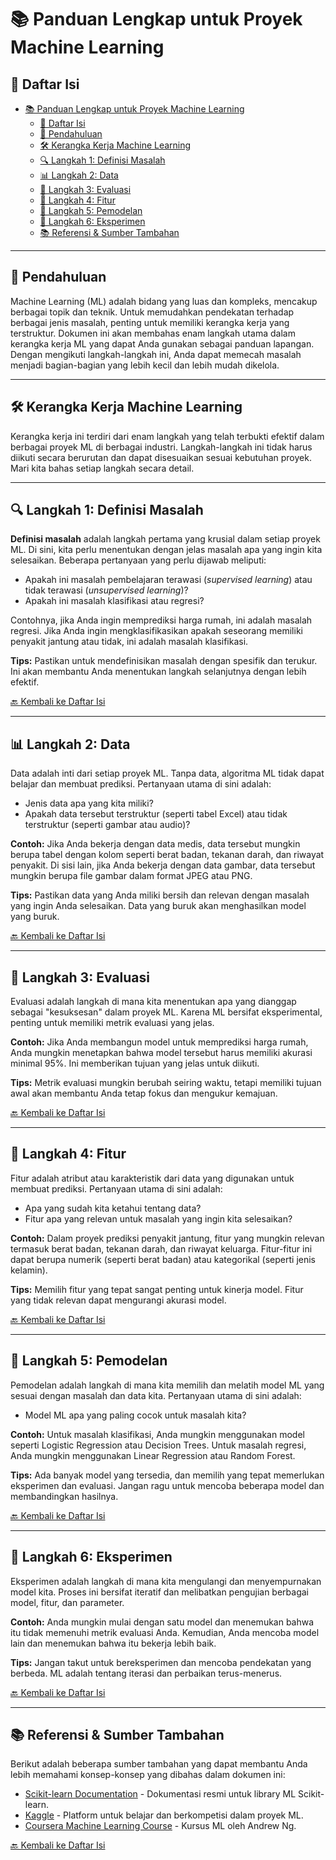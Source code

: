 # 📚 Panduan Lengkap untuk Proyek Machine Learning

## 📑 Daftar Isi
- [📚 Panduan Lengkap untuk Proyek Machine Learning](#-panduan-lengkap-untuk-proyek-machine-learning)
  - [📑 Daftar Isi](#-daftar-isi)
  - [🌟 Pendahuluan](#-pendahuluan)
  - [🛠️ Kerangka Kerja Machine Learning](#️-kerangka-kerja-machine-learning)
  - [🔍 Langkah 1: Definisi Masalah](#-langkah-1-definisi-masalah)
  - [📊 Langkah 2: Data](#-langkah-2-data)
  - [📏 Langkah 3: Evaluasi](#-langkah-3-evaluasi)
  - [🧩 Langkah 4: Fitur](#-langkah-4-fitur)
  - [🤖 Langkah 5: Pemodelan](#-langkah-5-pemodelan)
  - [🧪 Langkah 6: Eksperimen](#-langkah-6-eksperimen)
  - [📚 Referensi \& Sumber Tambahan](#-referensi--sumber-tambahan)

---

## 🌟 Pendahuluan

Machine Learning (ML) adalah bidang yang luas dan kompleks, mencakup berbagai topik dan teknik. Untuk memudahkan pendekatan terhadap berbagai jenis masalah, penting untuk memiliki kerangka kerja yang terstruktur. Dokumen ini akan membahas enam langkah utama dalam kerangka kerja ML yang dapat Anda gunakan sebagai panduan lapangan. Dengan mengikuti langkah-langkah ini, Anda dapat memecah masalah menjadi bagian-bagian yang lebih kecil dan lebih mudah dikelola.

---

## 🛠️ Kerangka Kerja Machine Learning

Kerangka kerja ini terdiri dari enam langkah yang telah terbukti efektif dalam berbagai proyek ML di berbagai industri. Langkah-langkah ini tidak harus diikuti secara berurutan dan dapat disesuaikan sesuai kebutuhan proyek. Mari kita bahas setiap langkah secara detail.

---

## 🔍 Langkah 1: Definisi Masalah

**Definisi masalah** adalah langkah pertama yang krusial dalam setiap proyek ML. Di sini, kita perlu menentukan dengan jelas masalah apa yang ingin kita selesaikan. Beberapa pertanyaan yang perlu dijawab meliputi:

- Apakah ini masalah pembelajaran terawasi (*supervised learning*) atau tidak terawasi (*unsupervised learning*)?
- Apakah ini masalah klasifikasi atau regresi?

Contohnya, jika Anda ingin memprediksi harga rumah, ini adalah masalah regresi. Jika Anda ingin mengklasifikasikan apakah seseorang memiliki penyakit jantung atau tidak, ini adalah masalah klasifikasi.

**Tips:** Pastikan untuk mendefinisikan masalah dengan spesifik dan terukur. Ini akan membantu Anda menentukan langkah selanjutnya dengan lebih efektif.

[🔙 Kembali ke Daftar Isi](#-daftar-isi)

---

## 📊 Langkah 2: Data

Data adalah inti dari setiap proyek ML. Tanpa data, algoritma ML tidak dapat belajar dan membuat prediksi. Pertanyaan utama di sini adalah:

- Jenis data apa yang kita miliki?
- Apakah data tersebut terstruktur (seperti tabel Excel) atau tidak terstruktur (seperti gambar atau audio)?

**Contoh:** Jika Anda bekerja dengan data medis, data tersebut mungkin berupa tabel dengan kolom seperti berat badan, tekanan darah, dan riwayat penyakit. Di sisi lain, jika Anda bekerja dengan data gambar, data tersebut mungkin berupa file gambar dalam format JPEG atau PNG.

**Tips:** Pastikan data yang Anda miliki bersih dan relevan dengan masalah yang ingin Anda selesaikan. Data yang buruk akan menghasilkan model yang buruk.

[🔙 Kembali ke Daftar Isi](#-daftar-isi)

---

## 📏 Langkah 3: Evaluasi

Evaluasi adalah langkah di mana kita menentukan apa yang dianggap sebagai "kesuksesan" dalam proyek ML. Karena ML bersifat eksperimental, penting untuk memiliki metrik evaluasi yang jelas.

**Contoh:** Jika Anda membangun model untuk memprediksi harga rumah, Anda mungkin menetapkan bahwa model tersebut harus memiliki akurasi minimal 95%. Ini memberikan tujuan yang jelas untuk diikuti.

**Tips:** Metrik evaluasi mungkin berubah seiring waktu, tetapi memiliki tujuan awal akan membantu Anda tetap fokus dan mengukur kemajuan.

[🔙 Kembali ke Daftar Isi](#-daftar-isi)

---

## 🧩 Langkah 4: Fitur

Fitur adalah atribut atau karakteristik dari data yang digunakan untuk membuat prediksi. Pertanyaan utama di sini adalah:

- Apa yang sudah kita ketahui tentang data?
- Fitur apa yang relevan untuk masalah yang ingin kita selesaikan?

**Contoh:** Dalam proyek prediksi penyakit jantung, fitur yang mungkin relevan termasuk berat badan, tekanan darah, dan riwayat keluarga. Fitur-fitur ini dapat berupa numerik (seperti berat badan) atau kategorikal (seperti jenis kelamin).

**Tips:** Memilih fitur yang tepat sangat penting untuk kinerja model. Fitur yang tidak relevan dapat mengurangi akurasi model.

[🔙 Kembali ke Daftar Isi](#-daftar-isi)

---

## 🤖 Langkah 5: Pemodelan

Pemodelan adalah langkah di mana kita memilih dan melatih model ML yang sesuai dengan masalah dan data kita. Pertanyaan utama di sini adalah:

- Model ML apa yang paling cocok untuk masalah kita?

**Contoh:** Untuk masalah klasifikasi, Anda mungkin menggunakan model seperti Logistic Regression atau Decision Trees. Untuk masalah regresi, Anda mungkin menggunakan Linear Regression atau Random Forest.

**Tips:** Ada banyak model yang tersedia, dan memilih yang tepat memerlukan eksperimen dan evaluasi. Jangan ragu untuk mencoba beberapa model dan membandingkan hasilnya.

[🔙 Kembali ke Daftar Isi](#-daftar-isi)

---

## 🧪 Langkah 6: Eksperimen

Eksperimen adalah langkah di mana kita mengulangi dan menyempurnakan model kita. Proses ini bersifat iteratif dan melibatkan pengujian berbagai model, fitur, dan parameter.

**Contoh:** Anda mungkin mulai dengan satu model dan menemukan bahwa itu tidak memenuhi metrik evaluasi Anda. Kemudian, Anda mencoba model lain dan menemukan bahwa itu bekerja lebih baik.

**Tips:** Jangan takut untuk bereksperimen dan mencoba pendekatan yang berbeda. ML adalah tentang iterasi dan perbaikan terus-menerus.

[🔙 Kembali ke Daftar Isi](#-daftar-isi)

---

## 📚 Referensi & Sumber Tambahan

Berikut adalah beberapa sumber tambahan yang dapat membantu Anda lebih memahami konsep-konsep yang dibahas dalam dokumen ini:

- [Scikit-learn Documentation](https://scikit-learn.org/stable/) - Dokumentasi resmi untuk library ML Scikit-learn.
- [Kaggle](https://www.kaggle.com/) - Platform untuk belajar dan berkompetisi dalam proyek ML.
- [Coursera Machine Learning Course](https://www.coursera.org/learn/machine-learning) - Kursus ML oleh Andrew Ng.

[🔙 Kembali ke Daftar Isi](#-daftar-isi)